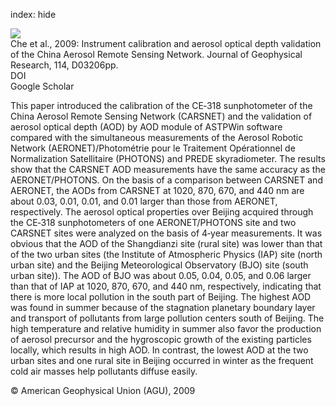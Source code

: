 index: hide

<div class="Citation">
    <div class="Citation-thumb CitationThumb-linked"  data-href="https://doi.org/10.1029/2008jd011030">
      <img src="https://static.claimspace.cloud/climate-study-static/refs/thumbs/7/Che_et_al_2009-thumb.png" />
    </div>

  <div class="Citation-body">
    <div class="Citation-text">Che et al., 2009: Instrument calibration and aerosol optical depth validation of the China Aerosol Remote Sensing Network. <span class="Article-journal">Journal of Geophysical Research, </span><span class="Article-volume">114, </span>D03206pp.</div>
    <div class="Citation-links">
      <div class="CitationLink" data-href="https://doi.org/10.1029/2008jd011030">
        <div class="CitationLink-icon CitationLink-Doi"></div>
        <div class="CitationLink-text">DOI</div>
      </div>
      <div class="CitationLink" data-href="https://scholar.google.com/scholar?q=10.1029/2008jd011030">
        <div class="CitationLink-icon CitationLink-Scholar"></div>
        <div class="CitationLink-text">Google Scholar</div>
      </div>
    </div>
  </div>
</div>

This paper introduced the calibration of the CE‐318 sunphotometer of the China Aerosol Remote Sensing Network (CARSNET) and the validation of aerosol optical depth (AOD) by AOD module of ASTPWin software compared with the simultaneous measurements of the Aerosol Robotic Network (AERONET)/Photométrie pour le Traitement Opérationnel de Normalization Satellitaire (PHOTONS) and PREDE skyradiometer. The results show that the CARSNET AOD measurements have the same accuracy as the AERONET/PHOTONS. On the basis of a comparison between CARSNET and AERONET, the AODs from CARSNET at 1020, 870, 670, and 440 nm are about 0.03, 0.01, 0.01, and 0.01 larger than those from AERONET, respectively. The aerosol optical properties over Beijing acquired through the CE‐318 sunphotometers of one AERONET/PHOTONS site and two CARSNET sites were analyzed on the basis of 4‐year measurements. It was obvious that the AOD of the Shangdianzi site (rural site) was lower than that of the two urban sites (the Institute of Atmospheric Physics (IAP) site (north urban site) and the Beijing Meteorological Observatory (BJO) site (south urban site)). The AOD of BJO was about 0.05, 0.04, 0.05, and 0.06 larger than that of IAP at 1020, 870, 670, and 440 nm, respectively, indicating that there is more local pollution in the south part of Beijing. The highest AOD was found in summer because of the stagnation planetary boundary layer and transport of pollutants from large pollution centers south of Beijing. The high temperature and relative humidity in summer also favor the production of aerosol precursor and the hygroscopic growth of the existing particles locally, which results in high AOD. In contrast, the lowest AOD at the two urban sites and one rural site in Beijing occurred in winter as the frequent cold air masses help pollutants diffuse easily.

<div class="Citation-copy">
&copy; American Geophysical Union (AGU), 2009
</div>